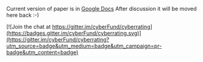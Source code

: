 Current version of paper is in [Google Docs](https://docs.google.com/document/d/1Vz-yS9W-l-Wdqbw3n0SFwXyYFv0Xo-F4i8NbXQvGHxg/edit#heading=h.35nkun2)
After discussion it will be moved here back :-)

[![Join the chat at https://gitter.im/cyberFund/cyberrating](https://badges.gitter.im/cyberFund/cyberrating.svg)](https://gitter.im/cyberFund/cyberrating?utm_source=badge&utm_medium=badge&utm_campaign=pr-badge&utm_content=badge)
